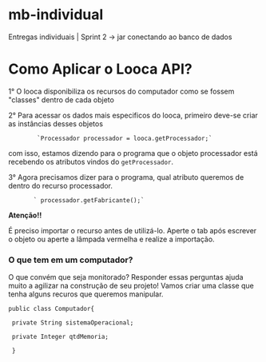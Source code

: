 # mb-individual
Entregas individuais | Sprint 2 -> jar conectando ao banco de dados

# Como Aplicar o Looca API?

 1° O looca disponibiliza os recursos do computador como se fossem "classes" dentro de cada objeto 
 
 2° Para acessar os dados mais especificos do looca, primeiro deve-se criar as instâncias desses objetos
 
            `Processador processador = looca.getProcessador;`
            
  com isso, estamos dizendo para o programa que o objeto processador está recebendo os atributos vindos do `getProcessador`.
  
 3° Agora precisamos dizer para o programa, qual atributo queremos de dentro do recurso processador.
 
           ` processador.getFabricante();`
           
 **Atenção!!**
 
 É preciso importar o recurso antes de utilizá-lo. Aperte o tab após escrever o objeto ou aperte a lâmpada vermelha e realize a importação.

### O que tem em um computador?
O que convém que seja monitorado?
Responder essas perguntas ajuda muito a agilizar na construção de seu projeto!
Vamos criar uma classe que tenha alguns recuros que queremos manipular.

`public class Computador{`

     private String sistemaOperacional;
  
     private Integer qtdMemoria;
` }`
